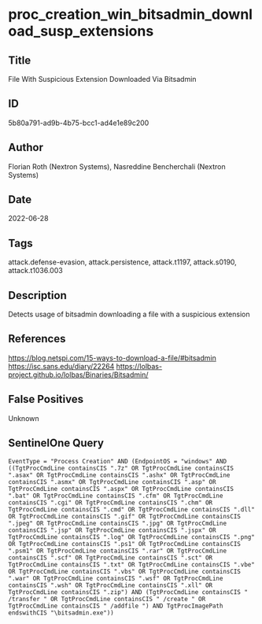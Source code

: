 # proc_creation_win_bitsadmin_download_susp_extensions

## Title
File With Suspicious Extension Downloaded Via Bitsadmin

## ID
5b80a791-ad9b-4b75-bcc1-ad4e1e89c200

## Author
Florian Roth (Nextron Systems), Nasreddine Bencherchali (Nextron Systems)

## Date
2022-06-28

## Tags
attack.defense-evasion, attack.persistence, attack.t1197, attack.s0190, attack.t1036.003

## Description
Detects usage of bitsadmin downloading a file with a suspicious extension

## References
https://blog.netspi.com/15-ways-to-download-a-file/#bitsadmin
https://isc.sans.edu/diary/22264
https://lolbas-project.github.io/lolbas/Binaries/Bitsadmin/

## False Positives
Unknown

## SentinelOne Query
```
EventType = "Process Creation" AND (EndpointOS = "windows" AND ((TgtProcCmdLine containsCIS ".7z" OR TgtProcCmdLine containsCIS ".asax" OR TgtProcCmdLine containsCIS ".ashx" OR TgtProcCmdLine containsCIS ".asmx" OR TgtProcCmdLine containsCIS ".asp" OR TgtProcCmdLine containsCIS ".aspx" OR TgtProcCmdLine containsCIS ".bat" OR TgtProcCmdLine containsCIS ".cfm" OR TgtProcCmdLine containsCIS ".cgi" OR TgtProcCmdLine containsCIS ".chm" OR TgtProcCmdLine containsCIS ".cmd" OR TgtProcCmdLine containsCIS ".dll" OR TgtProcCmdLine containsCIS ".gif" OR TgtProcCmdLine containsCIS ".jpeg" OR TgtProcCmdLine containsCIS ".jpg" OR TgtProcCmdLine containsCIS ".jsp" OR TgtProcCmdLine containsCIS ".jspx" OR TgtProcCmdLine containsCIS ".log" OR TgtProcCmdLine containsCIS ".png" OR TgtProcCmdLine containsCIS ".ps1" OR TgtProcCmdLine containsCIS ".psm1" OR TgtProcCmdLine containsCIS ".rar" OR TgtProcCmdLine containsCIS ".scf" OR TgtProcCmdLine containsCIS ".sct" OR TgtProcCmdLine containsCIS ".txt" OR TgtProcCmdLine containsCIS ".vbe" OR TgtProcCmdLine containsCIS ".vbs" OR TgtProcCmdLine containsCIS ".war" OR TgtProcCmdLine containsCIS ".wsf" OR TgtProcCmdLine containsCIS ".wsh" OR TgtProcCmdLine containsCIS ".xll" OR TgtProcCmdLine containsCIS ".zip") AND (TgtProcCmdLine containsCIS " /transfer " OR TgtProcCmdLine containsCIS " /create " OR TgtProcCmdLine containsCIS " /addfile ") AND TgtProcImagePath endswithCIS "\bitsadmin.exe"))

```